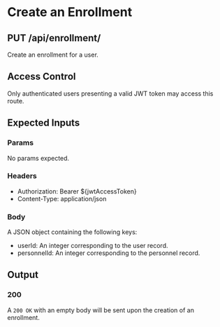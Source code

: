 # Create an Enrollment

## PUT /api/enrollment/

Create an enrollment for a user.

## Access Control

Only authenticated users presenting a valid JWT token may access this route.

## Expected Inputs

### Params

No params expected.

### Headers

- Authorization: Bearer ${jwtAccessToken}
- Content-Type: application/json

### Body

A JSON object containing the following keys:

- userId: An integer corresponding to the user record.
- personnelId: An integer corresponding to the personnel record.

## Output

### 200

A `200 OK` with an empty body will be sent upon the creation of an enrollment.